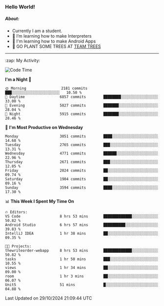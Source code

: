 ### Hello World!

##### About:
- Currently I am a student.
- 🌱 I’m learning how to make Interpreters
- 🌱 I'm learning how to make Android Apps
- 🌱 GO PLANT SOME TREES AT [TEAM TREES](https://teamtrees.org/)

---
  <summary>:zap: My Activity:</summary>
  
<!--START_SECTION:waka-->
![Code Time](http://img.shields.io/badge/Code%20Time-1%2C556%20hrs%2022%20mins-blue)

**I'm a Night 🦉** 

```text
🌞 Morning                2181 commits        ███░░░░░░░░░░░░░░░░░░░░░░   10.50 % 
🌆 Daytime                6857 commits        ████████░░░░░░░░░░░░░░░░░   33.00 % 
🌃 Evening                5827 commits        ███████░░░░░░░░░░░░░░░░░░   28.04 % 
🌙 Night                  5915 commits        ███████░░░░░░░░░░░░░░░░░░   28.46 % 
```
📅 **I'm Most Productive on Wednesday** 

```text
Monday                   3051 commits        ████░░░░░░░░░░░░░░░░░░░░░   14.68 % 
Tuesday                  2765 commits        ███░░░░░░░░░░░░░░░░░░░░░░   13.31 % 
Wednesday                4771 commits        ██████░░░░░░░░░░░░░░░░░░░   22.96 % 
Thursday                 2671 commits        ███░░░░░░░░░░░░░░░░░░░░░░   12.85 % 
Friday                   2024 commits        ██░░░░░░░░░░░░░░░░░░░░░░░   09.74 % 
Saturday                 1904 commits        ██░░░░░░░░░░░░░░░░░░░░░░░   09.16 % 
Sunday                   3594 commits        ████░░░░░░░░░░░░░░░░░░░░░   17.30 % 
```


📊 **This Week I Spent My Time On** 

```text
🔥 Editors: 
VS Code                  8 hrs 53 mins       █████████████░░░░░░░░░░░░   50.82 % 
Android Studio           6 hrs 57 mins       ██████████░░░░░░░░░░░░░░░   39.83 % 
IntelliJ IDEA            1 hr 38 mins        ██░░░░░░░░░░░░░░░░░░░░░░░   09.35 % 

🐱‍💻 Projects: 
thewriteorder-webapp     8 hrs 53 mins       █████████████░░░░░░░░░░░░   50.82 % 
tasks                    1 hr 50 mins        ███░░░░░░░░░░░░░░░░░░░░░░   10.55 % 
views                    1 hr 34 mins        ██░░░░░░░░░░░░░░░░░░░░░░░   09.00 % 
room                     1 hr 3 mins         ██░░░░░░░░░░░░░░░░░░░░░░░   06.07 % 
Unit5                    51 mins             █░░░░░░░░░░░░░░░░░░░░░░░░   04.88 % 
```


 Last Updated on 29/10/2024 21:09:44 UTC
<!--END_SECTION:waka-->
